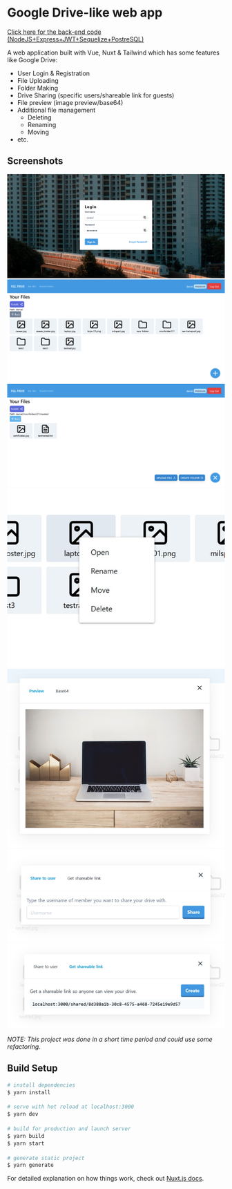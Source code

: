 # Google Drive-like web app

 [Click here for the back-end code (NodeJS+Express+JWT+Sequelize+PostreSQL)](https://github.com/danielfazlijevic/foogle-frive-server)

A web application built with Vue, Nuxt & Tailwind which has some features like Google Drive: 
 
- User Login & Registration
- File Uploading
- Folder Making
- Drive Sharing (specific users/shareable link for guests)
- File preview (image preview/base64)
- Additional file management
    - Deleting
    - Renaming
    - Moving
 - etc. 


## Screenshots

![login](/screenshots/login.png "Login Screen")
![files](/screenshots/files.png "Files Screen")
![nested_folders](/screenshots/nested_folders.png "Files Screen")
![context](/screenshots/context.jpg "Context Menu(right click)")
![preview](/screenshots/preview1.jpg "Image Preview")
![share1](/screenshots/share1.jpg "Share To Users")
![share2](/screenshots/share2.jpg "Get Shareable Link For Guests")



_NOTE: This project was done in a short time period and could use some refactoring._

## Build Setup

``` bash
# install dependencies
$ yarn install

# serve with hot reload at localhost:3000
$ yarn dev

# build for production and launch server
$ yarn build
$ yarn start

# generate static project
$ yarn generate
```

For detailed explanation on how things work, check out [Nuxt.js docs](https://nuxtjs.org).
